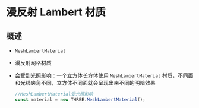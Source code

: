 # 漫反射 Lambert 材质

## 概述

+ `MeshLambertMaterial`

+ 漫反射网格材质
+ 会受到光照影响：一个立方体长方体使用 `MeshLambertMaterial` 材质，不同面和光线夹角不同，立方体不同面就会呈现出来不同的明暗效果

  ```js
  //MeshLambertMaterial受光照影响
  const material = new THREE.MeshLambertMaterial();
  ```
